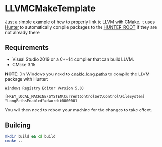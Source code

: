 # LLVMCMakeTemplate

Just a simple example of how to properly link to LLVM with CMake. It uses [Hunter](https://github.com/cpp-pm/gate) to automatically compile packages to the [HUNTER_ROOT](https://hunter.readthedocs.io/en/latest/reference/user-variables.html#hunter-root) if they are not already there.

## Requirements

- Visual Studio 2019 or a C++14 compiler that can build LLVM.
- CMake 3.15

**NOTE**: On Windows you need to [enable long paths](https://docs.microsoft.com/en-us/windows/win32/fileio/maximum-file-path-limitation?tabs=cmd#enable-long-paths-in-windows-10-version-1607-and-later) to compile the LLVM package with Hunter:

```
Windows Registry Editor Version 5.00

[HKEY_LOCAL_MACHINE\SYSTEM\CurrentControlSet\Control\FileSystem]
"LongPathsEnabled"=dword:00000001
```

You will then need to reboot your machine for the changes to take effect.

## Building

```bash
mkdir build && cd build
cmake ..
```

